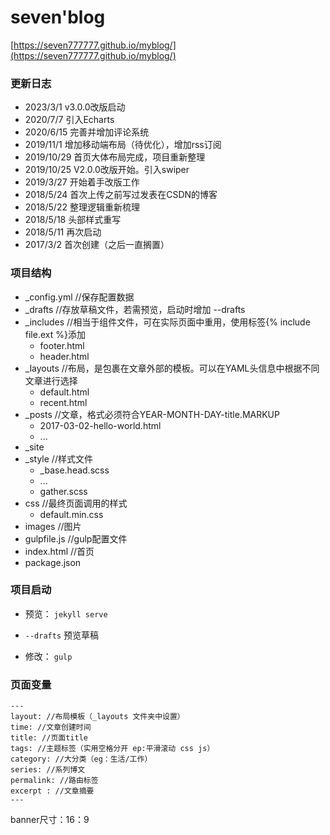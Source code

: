 # seven'blog
[https://seven777777.github.io/myblog/](https://seven777777.github.io/myblog/)

### 更新日志
- 2023/3/1 v3.0.0改版启动
- 2020/7/7 引入Echarts
- 2020/6/15 完善并增加评论系统
- 2019/11/1 增加移动端布局（待优化），增加rss订阅
- 2019/10/29 首页大体布局完成，项目重新整理
- 2019/10/25 V2.0.0改版开始。引入swiper
- 2019/3/27 开始着手改版工作
- 2018/5/24 首次上传之前写过发表在CSDN的博客
- 2018/5/22 整理逻辑重新梳理
- 2018/5/18 头部样式重写
- 2018/5/11 再次启动
- 2017/3/2 首次创建（之后一直搁置）


### 项目结构
- _config.yml 	//保存配置数据
- _drafts 		//存放草稿文件，若需预览，启动时增加 --drafts
- _includes 	//相当于组件文件，可在实际页面中重用，使用标签{% include file.ext %}添加
	- footer.html
	- header.html
- _layouts 		//布局，是包裹在文章外部的模板。可以在YAML头信息中根据不同文章进行选择
	- default.html
	- recent.html
- _posts 		//文章，格式必须符合YEAR-MONTH-DAY-title.MARKUP
	- 2017-03-02-hello-world.html
	- ...
- _site 
- _style 		//样式文件
	- _base.head.scss
	- ...
	- gather.scss
- css 			//最终页面调用的样式
	- default.min.css
- images 		//图片
- gulpfile.js 	//gulp配置文件
- index.html 	//首页
- package.json 

### 项目启动
- 预览：
`jekyll serve`
 + `--drafts` 预览草稿
- 修改：
`gulp`
	
### 页面变量

```
---
layout: //布局模板（_layouts 文件夹中设置）
time: //文章创建时间
title: //页面title
tags: //主题标签（实用空格分开 ep:平滑滚动 css js）
category: //大分类（eg：生活/工作）
series: //系列博文
permalink: //路由标签
excerpt : //文章摘要
---
```

banner尺寸：16：9
